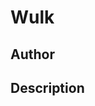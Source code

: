 # Wulk

## Author

<!-- Insert Your Name Here -->

## Description

<!-- Describe your example here -->
